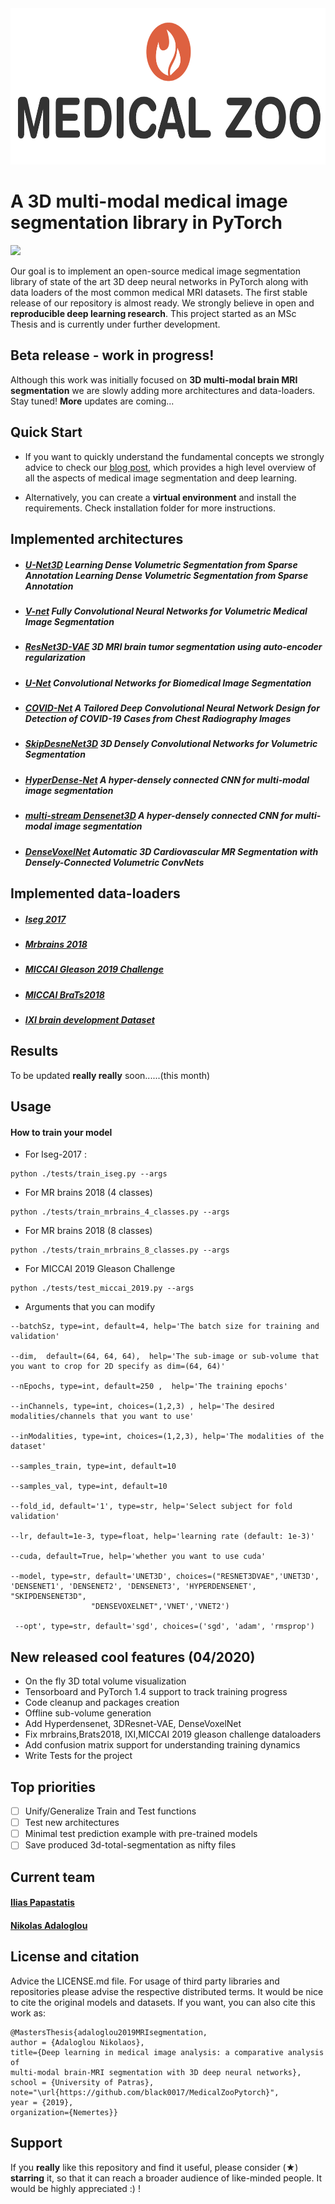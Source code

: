 <div align="center">
<img src="figures/med-zoo-logo.png" width=662 height=250/>
</div>

# A 3D multi-modal medical image segmentation library in PyTorch

![](https://img.shields.io/github/license/black0017/MedicalZooPytorch)

Our goal is to implement an open-source medical image segmentation library of state of the art 3D deep neural networks in PyTorch along with data loaders of the most common medical MRI datasets. The first stable release of our repository is almost ready. We strongly believe in open and **reproducible deep learning research**. This project started as an MSc Thesis and is currently under further development.

## Beta release - work in progress!
Although this work was initially focused on **3D multi-modal brain MRI segmentation** we are slowly adding more architectures and data-loaders. Stay tuned! **More** updates are coming...

## Quick Start
- If you want to quickly understand the fundamental concepts we strongly advice to check our [blog post](https://theaisummer.com/medical-image-deep-learning/ "MedicalZooPytorch article"), which provides a high level overview of all the aspects of medical image segmentation and deep learning. 

- Alternatively, you can create a **virtual environment** and install the requirements. Check installation folder for more instructions.

## Implemented architectures

- ##### [U-Net3D](https://arxiv.org/abs/1606.06650) Learning Dense Volumetric Segmentation from Sparse Annotation Learning Dense Volumetric Segmentation from Sparse Annotation

- ##### [V-net](https://arxiv.org/abs/1606.04797) Fully Convolutional Neural Networks for Volumetric Medical Image Segmentation

- ##### [ResNet3D-VAE](https://arxiv.org/pdf/1810.11654.pdf) 3D MRI brain tumor segmentation using auto-encoder regularization

- ##### [U-Net](https://arxiv.org/abs/1505.04597 "official paper") Convolutional Networks for Biomedical Image Segmentation

- ##### [COVID-Net]( https://arxiv.org/pdf/2003.09871.pdf) A Tailored Deep Convolutional Neural Network Design for Detection of COVID-19 Cases from Chest Radiography Images

- ##### [SkipDesneNet3D](https://arxiv.org/pdf/1709.03199.pdf) 3D Densely Convolutional Networks for Volumetric Segmentation

- ##### [HyperDense-Net](https://arxiv.org/abs/1804.02967) A hyper-densely connected CNN for multi-modal image segmentation

- ##### [multi-stream Densenet3D](https://arxiv.org/abs/1804.02967) A hyper-densely connected CNN for multi-modal image segmentation

- ##### [DenseVoxelNet](https://arxiv.org/abs/1708.00573) Automatic 3D Cardiovascular MR Segmentation with Densely-Connected Volumetric ConvNets

## Implemented data-loaders
- ##### [Iseg 2017](http://iseg2017.web.unc.edu/ "Official iseg-2017 dataset page")

- ##### [Mrbrains 2018](https://mrbrains18.isi.uu.nl/ "Mrbrains 2018 official website")

- ##### [MICCAI Gleason 2019 Challenge](https://gleason2019.grand-challenge.org/ "MICCAI2019 Gleason challenge")

- ##### [MICCAI BraTs2018](https://www.med.upenn.edu/sbia/brats2018/data.html "Brain Tumor Segmentation Challenge 2018")

- ##### [ IXI brain development Dataset ](https://brain-development.org/ixi-dataset/  "IXI Dataset")

## Results

 To be updated **really really** soon......(this month)

## Usage

#### How to train your model 
- For Iseg-2017 :
```
python ./tests/train_iseg.py --args
```
- For MR brains 2018 (4 classes)
```
python ./tests/train_mrbrains_4_classes.py --args
```
- For MR brains 2018 (8 classes)
```
python ./tests/train_mrbrains_8_classes.py --args
```
- For MICCAI 2019 Gleason Challenge
```
python ./tests/test_miccai_2019.py --args
```
- Arguments that you can modify
```
--batchSz, type=int, default=4, help='The batch size for training and validation'

--dim,  default=(64, 64, 64),  help='The sub-image or sub-volume that you want to crop for 2D specify as dim=(64, 64)' 

--nEpochs, type=int, default=250 ,  help='The training epochs'

--inChannels, type=int, choices=(1,2,3) , help='The desired modalities/channels that you want to use'

--inModalities, type=int, choices=(1,2,3), help='The modalities of the dataset'

--samples_train, type=int, default=10

--samples_val, type=int, default=10

--fold_id, default='1', type=str, help='Select subject for fold validation'

--lr, default=1e-3, type=float, help='learning rate (default: 1e-3)'

--cuda, default=True, help='whether you want to use cuda'

--model, type=str, default='UNET3D', choices=("RESNET3DVAE",'UNET3D',  'DENSENET1', 'DENSENET2', 'DENSENET3', 'HYPERDENSENET', "SKIPDENSENET3D",
                  "DENSEVOXELNET",'VNET','VNET2')

 --opt', type=str, default='sgd', choices=('sgd', 'adam', 'rmsprop')
```

## New released cool features (04/2020)

- On the fly 3D total volume visualization
- Tensorboard and PyTorch 1.4 support to track training progress
- Code cleanup and packages creation
- Offline sub-volume generation 
- Add Hyperdensenet, 3DResnet-VAE, DenseVoxelNet
- Fix mrbrains,Brats2018, IXI,MICCAI 2019 gleason challenge dataloaders
- Add confusion matrix support for understanding training dynamics
- Write Tests for the project


## Top priorities
- [ ] Unify/Generalize Train and Test functions
- [ ] Test new architectures
- [ ] Minimal test prediction example with pre-trained models
- [ ] Save produced 3d-total-segmentation as nifty files

## Current team

#### [Ilias Papastatis](https://github.com/IliasPap "Git page" )

#### [Nikolas Adaloglou](https://www.linkedin.com/in/adaloglou17/ "LinkedIn page")


## License and citation
Advice the LICENSE.md file. For usage of third party libraries and repositories please advise the respective distributed terms. It would be nice to cite the original models and datasets. If you want, you can also cite this work as:

```
@MastersThesis{adaloglou2019MRIsegmentation,
author = {Adaloglou Nikolaos},
title={Deep learning in medical image analysis: a comparative analysis of
multi-modal brain-MRI segmentation with 3D deep neural networks},
school = {University of Patras},
note="\url{https://github.com/black0017/MedicalZooPytorch}",
year = {2019},
organization={Nemertes}}
```

## Support 
If you **really** like this repository and find it useful, please consider (★) **starring** it, so that it can reach a broader audience of like-minded people. It would be highly appreciated :) !
